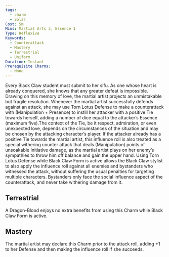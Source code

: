 ```yaml
---
tags:
  - charm
  - Solar
Cost: 5m
Mins: Martial Arts 3, Essence 1
Type: Reflexive
Keywords:
  - Counterattack
  - Mastery
  - Terrestrial
  - Uniform
Duration: Instant
Prerequisite Charms:
  - None
---
```

Every Black Claw student must submit to her sifu. As one whose heart is already conquered, she knows that any greater defeat is impossible. Drawing on this memory of love, the martial artist projects an unmistakable but fragile resolution. Whenever the martial artist successfully defends against an attack, she may use Torn Lotus Defense to make a counterattack with (Manipulation + Presence) to instill her attacker with a positive Tie towards herself, adding a number of dice equal to the attacker’s Essence (maximum five).The context of the Tie, be it respect, admiration, or even unexpected love, depends on the circumstances of the situation and may be chosen by the attacking character’s player. If the attacker already has a positive Tie towards the martial artist, this influence roll is also treated as a special withering counter attack that deals (Manipulation) points of unsoakable Initiative damage, as the martial artist plays on her enemy’s sympathies to throw him off balance and gain the upper hand. Using Torn Lotus Defense while Black Claw Form is active allows the Black Claw stylist to also apply the influence roll against all enemies and bystanders who witnessed the attack, without suffering the usual penalties for targeting multiple characters. Bystanders only face the social influence aspect of the counterattack, and never take withering damage from it. 

## Terrestrial

A Dragon-Blood enjoys no extra benefits from using this Charm while Black Claw Form is active. 

## Mastery

The martial artist may declare this Charm prior to the attack roll, adding +1 to her Defense and then making the influence roll if she succeeds.